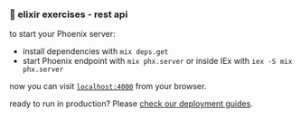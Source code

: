 ### 🧪 elixir exercises - rest api

to start your Phoenix server:

* install dependencies with `mix deps.get`
* start Phoenix endpoint with `mix phx.server` or inside IEx with `iex -S mix phx.server`

now you can visit [`localhost:4000`](http://localhost:4000) from your browser.

ready to run in production? Please [check our deployment guides](https://hexdocs.pm/phoenix/deployment.html).
